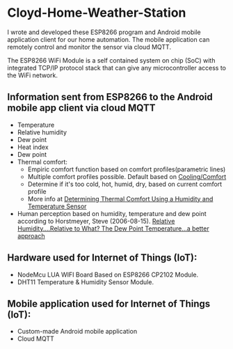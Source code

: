 # Cloyd-Home-Weather-Station
I wrote and developed these ESP8266 program and Android mobile application client for our home automation. The mobile application can remotely control and monitor the sensor via cloud MQTT.

The ESP8266 WiFi Module is a self contained system on chip (SoC) with integrated TCP/IP protocol stack that can give any microcontroller access to the WiFi network.

## Information sent from ESP8266 to the Android mobile app client via cloud MQTT
- Temperature
- Relative humidity
- Dew point
- Heat index
- Dew point
- Thermal comfort:
  - Empiric comfort function based on comfort profiles(parametric lines)
  - Multiple comfort profiles possible. Default based on [Cooling/Comfort](https://c03.apogee.net/contentplayer/?coursetype=ces&utilityid=duquesnelight&id=1347)
  - Determine if it's too cold, hot, humid, dry, based on current comfort profile
  - More info at [Determining Thermal Comfort Using a Humidity and Temperature Sensor](https://www.azosensors.com/article.aspx?ArticleID=487)
- Human perception based on humidity, temperature and dew point according to Horstmeyer, Steve (2006-08-15). [Relative Humidity....Relative to What? The Dew Point Temperature...a better approach](http://www.shorstmeyer.com/wxfaqs/humidity/humidity.html)

## Hardware used for Internet of Things (IoT):
* NodeMcu LUA WIFI Board Based on ESP8266 CP2102 Module.
* DHT11 Temperature & Humidity Sensor Module.

## Mobile application used for Internet of Things (IoT):
- Custom-made Android mobile application
- Cloud MQTT